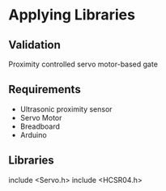 # Applying Libraries

## Validation

Proximity controlled servo motor-based gate

## Requirements

- Ultrasonic proximity sensor
- Servo Motor
- Breadboard
- Arduino

## Libraries
include <Servo.h>
include <HCSR04.h>